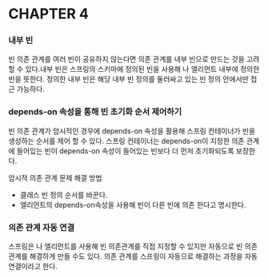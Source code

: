 # CHAPTER 4

### 내부 빈

빈 의존 관계를 여러 빈이 공유하지 않는다면 의존 관계를 내부 빈으로 만드는 것을 고려할 수 있다.내부 빈은 스프링의 <beans>스키마에 정의된 빈을 사용해 <property> 나 <constructor-arg>앨리먼트 내부에 정의한 빈을 뜻한다. 정의한 내부 빈은 해당 내부 빈 정의를 둘러싸고 있는 빈 정의 안에서만 접근 가능하다.

### depends-on 속성을 통해 빈 초기화 순서 제어하기

빈 의존 관계가 암시적인 경우에 depends-on 속성을 활용해 스프링 컨테이너가 빈을 생성하는 순서를 제어 할 수 있다. 스프링 컨테이너는 depends-on이 지정한 의존 관계에 들어있는 빈이 depends-on 속성이 들어있는 빈보다 더 먼저 초기화되도록 보장한다.

암시적 의존 관계 문제 해결 방법

- 클래스 빈 정의 순서를 바꾼다.
- <bean> 엘리먼트의 depends-on속성을 사용해 빈이 다른 빈에 의존 한다고 명시한다.

### 의존 관계 자동 연결

스프링은 <property>나 <constructor-arg> 엘리먼트를 사용해 빈 의존관계를 직접 지정할 수 있지만 자동으로 빈 의존 관계를 해결하게 만들 수도 있다. 의존 관계를 스프링이 자동으로 해결하는 과정을 자동 연결이라고 한다.